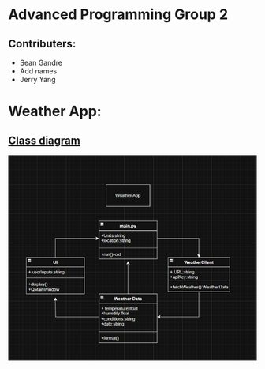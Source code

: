# Advanced Programming Group 2
## Contributers:
* Sean Gandre
* Add names
* Jerry Yang
# Weather App:

## [Class diagram]()
![Running App](https://github.com/Rexboy909/ADV_Programming_G2/blob/main/Images/image.png)
